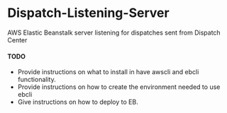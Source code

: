 # Dispatch-Listening-Server
AWS Elastic Beanstalk server listening for dispatches sent from Dispatch Center

#### TODO  
* Provide instructions on what to install in have awscli and ebcli functionality.
* Provide instructions on how to create the environment needed to use ebcli
* Give instructions on how to deploy to EB.

